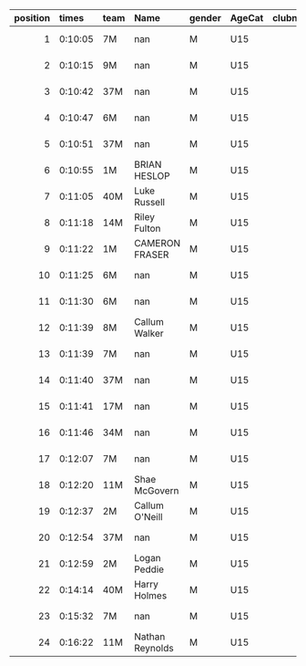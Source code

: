 |   position | times   | team   | Name            | gender   | AgeCat   |   clubnumber | Club name             | Website                                |   finishPosition |
|-----------:|:--------|:-------|:----------------|:---------|:---------|-------------:|:----------------------|:---------------------------------------|-----------------:|
|          1 | 0:10:05 | 7M     | nan             | M        | U15      |            7 | Giffnock North AC     | https://www.giffnocknorth.co.uk/       |                1 |
|          2 | 0:10:15 | 9M     | nan             | M        | U15      |            9 | Garscube Harriers     | https://www.garscubeharriers.org.uk/   |                2 |
|          3 | 0:10:42 | 37M    | nan             | M        | U15      |           37 | Law & District AAC    | http://www.lawaac.co.uk/               |                3 |
|          4 | 0:10:47 | 6M     | nan             | M        | U15      |            6 | Cambuslang Harriers   | https://cambuslangharriers.org/        |                4 |
|          5 | 0:10:51 | 37M    | nan             | M        | U15      |           37 | Law & District AAC    | http://www.lawaac.co.uk/               |                5 |
|          6 | 0:10:55 | 1M     | BRIAN HESLOP    | M        | U15      |            1 | East Kilbride AC      | http://www.ekac.org.uk/                |                6 |
|          7 | 0:11:05 | 40M    | Luke Russell    | M        | U15      |           40 | Motherwell AC         | https://motherwellac.com/              |                8 |
|          8 | 0:11:18 | 14M    | Riley Fulton    | M        | U15      |           14 | Ayr Seaforth AC       | https://www.ayrseaforth.co.uk/         |               11 |
|          9 | 0:11:22 | 1M     | CAMERON FRASER  | M        | U15      |            1 | East Kilbride AC      | http://www.ekac.org.uk/                |               12 |
|         10 | 0:11:25 | 6M     | nan             | M        | U15      |            6 | Cambuslang Harriers   | https://cambuslangharriers.org/        |               13 |
|         11 | 0:11:30 | 6M     | nan             | M        | U15      |            6 | Cambuslang Harriers   | https://cambuslangharriers.org/        |               14 |
|         12 | 0:11:39 | 8M     | Callum Walker   | M        | U15      |            8 | Bellahouston Harriers | http://www.bellahoustonharriers.co.uk/ |               15 |
|         13 | 0:11:39 | 7M     | nan             | M        | U15      |            7 | Giffnock North AC     | https://www.giffnocknorth.co.uk/       |               16 |
|         14 | 0:11:40 | 37M    | nan             | M        | U15      |           37 | Law & District AAC    | http://www.lawaac.co.uk/               |               17 |
|         15 | 0:11:41 | 17M    | nan             | M        | U15      |           17 | Calderglen Harriers   | http://www.calderglenharriers.org.uk/  |               19 |
|         16 | 0:11:46 | 34M    | nan             | M        | U15      |           34 | Kilbarchan AAC        | https://kilbarchanaac.org.uk/          |               21 |
|         17 | 0:12:07 | 7M     | nan             | M        | U15      |            7 | Giffnock North AC     | https://www.giffnocknorth.co.uk/       |               24 |
|         18 | 0:12:20 | 11M    | Shae McGovern   | M        | U15      |           11 | Airdrie Harriers      | http://airdrieharriers.org/            |               26 |
|         19 | 0:12:37 | 2M     | Callum O'Neill  | M        | U15      |            2 | Kilmarnock H&AC       | http://www.kilmarnockharriers.com/     |               28 |
|         20 | 0:12:54 | 37M    | nan             | M        | U15      |           37 | Law & District AAC    | http://www.lawaac.co.uk/               |               31 |
|         21 | 0:12:59 | 2M     | Logan Peddie    | M        | U15      |            2 | Kilmarnock H&AC       | http://www.kilmarnockharriers.com/     |               34 |
|         22 | 0:14:14 | 40M    | Harry Holmes    | M        | U15      |           40 | Motherwell AC         | https://motherwellac.com/              |               43 |
|         23 | 0:15:32 | 7M     | nan             | M        | U15      |            7 | Giffnock North AC     | https://www.giffnocknorth.co.uk/       |               50 |
|         24 | 0:16:22 | 11M    | Nathan Reynolds | M        | U15      |           11 | Airdrie Harriers      | http://airdrieharriers.org/            |               54 |